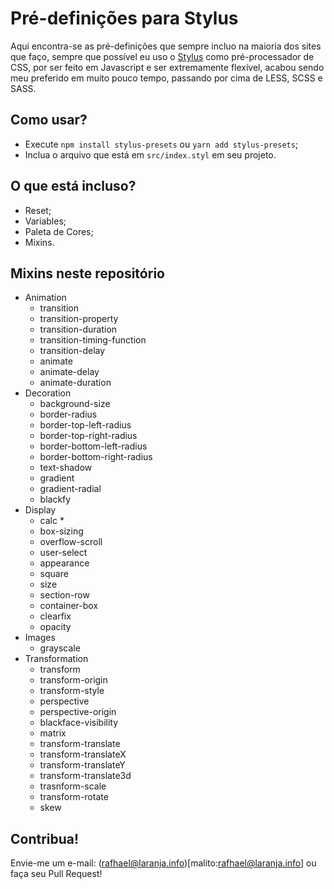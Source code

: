 # Pré-definições para Stylus

Aqui encontra-se as pré-definições que sempre incluo na maioria dos sites que faço, sempre que possível eu uso o [Stylus](https://stylus-lang.com) como pré-processador de CSS, por ser feito em Javascript e ser extremamente flexível, acabou sendo meu preferido em muito pouco tempo, passando por cima de LESS, SCSS e SASS.

## Como usar?

- Execute ```npm install stylus-presets``` ou ```yarn add stylus-presets```;
- Inclua o arquivo que está em ```src/index.styl``` em seu projeto.

## O que está incluso?

- Reset;
- Variables;
- Paleta de Cores;
- Mixins.

## Mixins neste repositório

- Animation
  - transition
  - transition-property
  - transition-duration
  - transition-timing-function
  - transition-delay
  - animate
  - animate-delay
  - animate-duration
- Decoration
  - background-size
  - border-radius
  - border-top-left-radius
  - border-top-right-radius
  - border-bottom-left-radius
  - border-bottom-right-radius
  - text-shadow
  - gradient
  - gradient-radial
  - blackfy
- Display
  - calc *
  - box-sizing
  - overflow-scroll
  - user-select
  - appearance
  - square
  - size
  - section-row
  - container-box
  - clearfix
  - opacity
- Images
  - grayscale
- Transformation
  - transform
  - transform-origin
  - transform-style
  - perspective
  - perspective-origin
  - blackface-visibility
  - matrix
  - transform-translate
  - transform-translateX
  - transform-translateY
  - transform-translate3d
  - trasnform-scale
  - transform-rotate
  - skew

## Contribua!

Envie-me um e-mail: (rafhael@laranja.info)[malito:rafhael@laranja.info] ou faça seu Pull Request!
